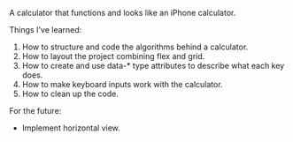 A calculator that functions and looks like an iPhone calculator.

Things I've learned:
1. How to structure and code the algorithms behind a calculator.
2. How to layout the project combining flex and grid.
3. How to create and use data-* type attributes to describe what each key does.
4. How to make keyboard inputs work with the calculator.
5. How to clean up the code.

For the future:
- Implement horizontal view.